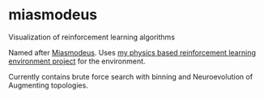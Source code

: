 # miasmodeus
Visualization of reinforcement learning algorithms

Named after [Miasmodeus](https://wiki.cassettebeasts.com/wiki/Miasmodeus). Uses [my physics based reinforcement learning environment project](https://github.com/ShouvikGhosh2048/physics_reinforcement_learning_environment) for the environment.

Currently contains brute force search with binning and Neuroevolution of Augmenting topologies.
